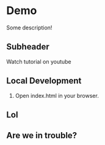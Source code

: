 # Demo

Some description!

## Subheader

Watch tutorial on youtube

## Local Development

1. Open index.html in your browser.

## Lol

## Are we in trouble?
